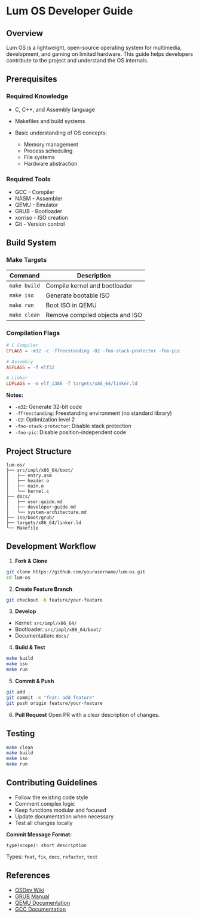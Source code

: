 # Lum OS Developer Guide

## Overview

Lum OS is a lightweight, open-source operating system for multimedia, development, and gaming on limited hardware. This guide helps developers contribute to the project and understand the OS internals.

## Prerequisites

### Required Knowledge

* C, C++, and Assembly language
* Makefiles and build systems
* Basic understanding of OS concepts:

  * Memory management
  * Process scheduling
  * File systems
  * Hardware abstraction

### Required Tools

* GCC - Compiler
* NASM - Assembler
* QEMU - Emulator
* GRUB - Bootloader
* xorriso - ISO creation
* Git - Version control

## Build System

### Make Targets

| Command      | Description                     |
| ------------ | ------------------------------- |
| `make build` | Compile kernel and bootloader   |
| `make iso`   | Generate bootable ISO           |
| `make run`   | Boot ISO in QEMU                |
| `make clean` | Remove compiled objects and ISO |

### Compilation Flags

```makefile
# C Compiler
CFLAGS = -m32 -c -ffreestanding -O2 -fno-stack-protector -fno-pic

# Assembly
ASFLAGS = -f elf32

# Linker
LDFLAGS = -m elf_i386 -T targets/x86_64/linker.ld
```

**Notes:**

* `-m32`: Generate 32-bit code
* `-ffreestanding`: Freestanding environment (no standard library)
* `-O2`: Optimization level 2
* `-fno-stack-protector`: Disable stack protection
* `-fno-pic`: Disable position-independent code

## Project Structure

```
lum-os/
├── src/impl/x86_64/boot/
│   ├── entry.asm
│   ├── header.o
│   ├── main.o
│   └── kernel.c
├── docs/
│   ├── user-guide.md
│   ├── developer-guide.md
│   └── system-architecture.md
├── iso/boot/grub/
├── targets/x86_64/linker.ld
└── Makefile
```

## Development Workflow

1. **Fork & Clone**

```bash
git clone https://github.com/yourusername/lum-os.git
cd lum-os
```

2. **Create Feature Branch**

```bash
git checkout -b feature/your-feature
```

3. **Develop**

* Kernel: `src/impl/x86_64/`
* Bootloader: `src/impl/x86_64/boot/`
* Documentation: `docs/`

4. **Build & Test**

```bash
make build
make iso
make run
```

5. **Commit & Push**

```bash
git add .
git commit -m "feat: add feature"
git push origin feature/your-feature
```

6. **Pull Request**
   Open PR with a clear description of changes.

## Testing

```bash
make clean
make build
make iso
make run
```

## Contributing Guidelines

* Follow the existing code style
* Comment complex logic
* Keep functions modular and focused
* Update documentation when necessary
* Test all changes locally

**Commit Message Format:**

```
type(scope): short description
```

Types: `feat`, `fix`, `docs`, `refactor`, `test`

## References

* [OSDev Wiki](https://wiki.osdev.org/)
* [GRUB Manual](https://www.gnu.org/software/grub/manual/)
* [QEMU Documentation](https://www.qemu.org/docs/)
* [GCC Documentation](https://gcc.gnu.org/onlinedocs/)
